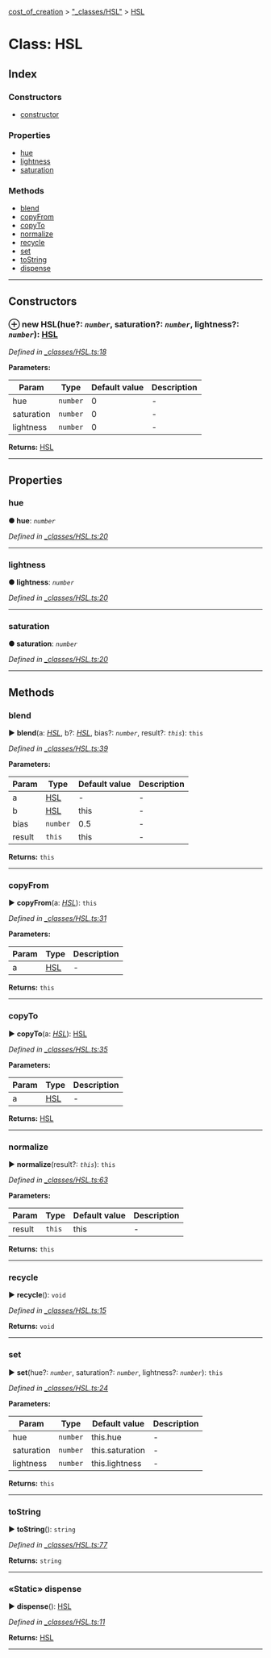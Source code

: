[cost_of_creation](../README.md) > ["_classes/HSL"](../modules/__classes_hsl_.md) > [HSL](../classes/__classes_hsl_.hsl.md)



# Class: HSL

## Index

### Constructors

* [constructor](__classes_hsl_.hsl.md#constructor)


### Properties

* [hue](__classes_hsl_.hsl.md#hue)
* [lightness](__classes_hsl_.hsl.md#lightness)
* [saturation](__classes_hsl_.hsl.md#saturation)


### Methods

* [blend](__classes_hsl_.hsl.md#blend)
* [copyFrom](__classes_hsl_.hsl.md#copyfrom)
* [copyTo](__classes_hsl_.hsl.md#copyto)
* [normalize](__classes_hsl_.hsl.md#normalize)
* [recycle](__classes_hsl_.hsl.md#recycle)
* [set](__classes_hsl_.hsl.md#set)
* [toString](__classes_hsl_.hsl.md#tostring)
* [dispense](__classes_hsl_.hsl.md#dispense)



---
## Constructors
<a id="constructor"></a>


### ⊕ **new HSL**(hue?: *`number`*, saturation?: *`number`*, lightness?: *`number`*): [HSL](__classes_hsl_.hsl.md)


*Defined in [_classes/HSL.ts:18](https://github.com/codeartisticninja/cost_of_creation/blob/6562fe6/src/script/_classes/HSL.ts#L18)*



**Parameters:**

| Param | Type | Default value | Description |
| ------ | ------ | ------ | ------ |
| hue | `number`  | 0 |   - |
| saturation | `number`  | 0 |   - |
| lightness | `number`  | 0 |   - |





**Returns:** [HSL](__classes_hsl_.hsl.md)

---


## Properties
<a id="hue"></a>

###  hue

**●  hue**:  *`number`* 

*Defined in [_classes/HSL.ts:20](https://github.com/codeartisticninja/cost_of_creation/blob/6562fe6/src/script/_classes/HSL.ts#L20)*





___

<a id="lightness"></a>

###  lightness

**●  lightness**:  *`number`* 

*Defined in [_classes/HSL.ts:20](https://github.com/codeartisticninja/cost_of_creation/blob/6562fe6/src/script/_classes/HSL.ts#L20)*





___

<a id="saturation"></a>

###  saturation

**●  saturation**:  *`number`* 

*Defined in [_classes/HSL.ts:20](https://github.com/codeartisticninja/cost_of_creation/blob/6562fe6/src/script/_classes/HSL.ts#L20)*





___


## Methods
<a id="blend"></a>

###  blend

► **blend**(a: *[HSL](__classes_hsl_.hsl.md)*, b?: *[HSL](__classes_hsl_.hsl.md)*, bias?: *`number`*, result?: *`this`*): `this`



*Defined in [_classes/HSL.ts:39](https://github.com/codeartisticninja/cost_of_creation/blob/6562fe6/src/script/_classes/HSL.ts#L39)*



**Parameters:**

| Param | Type | Default value | Description |
| ------ | ------ | ------ | ------ |
| a | [HSL](__classes_hsl_.hsl.md)  | - |   - |
| b | [HSL](__classes_hsl_.hsl.md)  |  this |   - |
| bias | `number`  | 0.5 |   - |
| result | `this`  |  this |   - |





**Returns:** `this`





___

<a id="copyfrom"></a>

###  copyFrom

► **copyFrom**(a: *[HSL](__classes_hsl_.hsl.md)*): `this`



*Defined in [_classes/HSL.ts:31](https://github.com/codeartisticninja/cost_of_creation/blob/6562fe6/src/script/_classes/HSL.ts#L31)*



**Parameters:**

| Param | Type | Description |
| ------ | ------ | ------ |
| a | [HSL](__classes_hsl_.hsl.md)   |  - |





**Returns:** `this`





___

<a id="copyto"></a>

###  copyTo

► **copyTo**(a: *[HSL](__classes_hsl_.hsl.md)*): [HSL](__classes_hsl_.hsl.md)



*Defined in [_classes/HSL.ts:35](https://github.com/codeartisticninja/cost_of_creation/blob/6562fe6/src/script/_classes/HSL.ts#L35)*



**Parameters:**

| Param | Type | Description |
| ------ | ------ | ------ |
| a | [HSL](__classes_hsl_.hsl.md)   |  - |





**Returns:** [HSL](__classes_hsl_.hsl.md)





___

<a id="normalize"></a>

###  normalize

► **normalize**(result?: *`this`*): `this`



*Defined in [_classes/HSL.ts:63](https://github.com/codeartisticninja/cost_of_creation/blob/6562fe6/src/script/_classes/HSL.ts#L63)*



**Parameters:**

| Param | Type | Default value | Description |
| ------ | ------ | ------ | ------ |
| result | `this`  |  this |   - |





**Returns:** `this`





___

<a id="recycle"></a>

###  recycle

► **recycle**(): `void`



*Defined in [_classes/HSL.ts:15](https://github.com/codeartisticninja/cost_of_creation/blob/6562fe6/src/script/_classes/HSL.ts#L15)*





**Returns:** `void`





___

<a id="set"></a>

###  set

► **set**(hue?: *`number`*, saturation?: *`number`*, lightness?: *`number`*): `this`



*Defined in [_classes/HSL.ts:24](https://github.com/codeartisticninja/cost_of_creation/blob/6562fe6/src/script/_classes/HSL.ts#L24)*



**Parameters:**

| Param | Type | Default value | Description |
| ------ | ------ | ------ | ------ |
| hue | `number`  |  this.hue |   - |
| saturation | `number`  |  this.saturation |   - |
| lightness | `number`  |  this.lightness |   - |





**Returns:** `this`





___

<a id="tostring"></a>

###  toString

► **toString**(): `string`



*Defined in [_classes/HSL.ts:77](https://github.com/codeartisticninja/cost_of_creation/blob/6562fe6/src/script/_classes/HSL.ts#L77)*





**Returns:** `string`





___

<a id="dispense"></a>

### «Static» dispense

► **dispense**(): [HSL](__classes_hsl_.hsl.md)



*Defined in [_classes/HSL.ts:11](https://github.com/codeartisticninja/cost_of_creation/blob/6562fe6/src/script/_classes/HSL.ts#L11)*





**Returns:** [HSL](__classes_hsl_.hsl.md)





___


